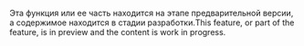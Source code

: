 <span data-ttu-id="e685f-101">Эта функция или ее часть находится на этапе предварительной версии, а содержимое находится в стадии разработки.</span><span class="sxs-lookup"><span data-stu-id="e685f-101">This feature, or part of the feature, is in preview and the content is work in progress.</span></span>